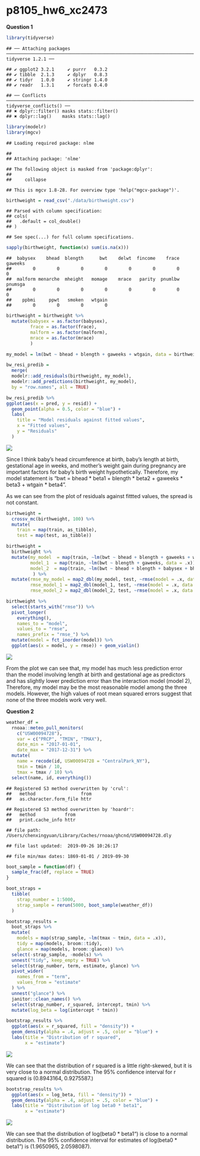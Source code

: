 p8105\_hw6\_xc2473
================

**Question
    1**

``` r
library(tidyverse)
```

    ## ── Attaching packages ────────────────────────────────────────────────────────────────────────── tidyverse 1.2.1 ──

    ## ✔ ggplot2 3.2.1     ✔ purrr   0.3.2
    ## ✔ tibble  2.1.3     ✔ dplyr   0.8.3
    ## ✔ tidyr   1.0.0     ✔ stringr 1.4.0
    ## ✔ readr   1.3.1     ✔ forcats 0.4.0

    ## ── Conflicts ───────────────────────────────────────────────────────────────────────────── tidyverse_conflicts() ──
    ## ✖ dplyr::filter() masks stats::filter()
    ## ✖ dplyr::lag()    masks stats::lag()

``` r
library(modelr)
library(mgcv)
```

    ## Loading required package: nlme

    ## 
    ## Attaching package: 'nlme'

    ## The following object is masked from 'package:dplyr':
    ## 
    ##     collapse

    ## This is mgcv 1.8-28. For overview type 'help("mgcv-package")'.

``` r
birthweight = read_csv("./data/birthweight.csv")
```

    ## Parsed with column specification:
    ## cols(
    ##   .default = col_double()
    ## )

    ## See spec(...) for full column specifications.

``` r
sapply(birthweight, function(x) sum(is.na(x)))
```

    ##  babysex    bhead  blength      bwt    delwt  fincome    frace  gaweeks 
    ##        0        0        0        0        0        0        0        0 
    ##  malform menarche  mheight   momage    mrace   parity  pnumlbw  pnumsga 
    ##        0        0        0        0        0        0        0        0 
    ##    ppbmi     ppwt   smoken   wtgain 
    ##        0        0        0        0

``` r
birthweight = birthweight %>% 
  mutate(babysex = as.factor(babysex), 
         frace = as.factor(frace), 
         malform = as.factor(malform), 
         mrace = as.factor(mrace)
         )

my_model = lm(bwt ~ bhead + blength + gaweeks + wtgain, data = birthweight)

bw_resi_predib = 
  merge(
  modelr::add_residuals(birthweight, my_model),
  modelr::add_predictions(birthweight, my_model),
  by = "row.names", all = TRUE)

bw_resi_predib %>% 
ggplot(aes(x = pred, y = resid)) + 
  geom_point(alpha = 0.5, color = "blue") +
  labs(
    title = "Model residuals against fitted values",
    x = "Fitted values",
    y = "Residuals"
  )
```

![](p8105_hw6_xc2473_files/figure-gfm/unnamed-chunk-1-1.png)<!-- -->

Since I think baby’s head circumference at birth, baby’s length at
birth, gestational age in weeks, and mother’s weight gain during
pregnancy are important factors for baby’s birth weight hypothetically.
Therefore, my model statement is “bwt = bhead \* beta1 + blength \*
beta2 + gaweeks \* beta3 + wtgain \* beta4”.

As we can see from the plot of residuals against fittted values, the
spread is not constant.

``` r
birthweight =
  crossv_mc(birthweight, 100) %>% 
  mutate(
    train = map(train, as_tibble),
    test = map(test, as_tibble))

birthweight = 
  birthweight %>% 
  mutate(my_model  = map(train, ~lm(bwt ~ bhead + blength + gaweeks + wtgain, data = .x)),
         model_1  = map(train, ~lm(bwt ~ blength + gaweeks, data = .x)),
         model_2  = map(train, ~lm(bwt ~ bhead + blength + babysex + bhead * blength + bhead * babysex + blength * babysex, data = .x))
          ) %>% 
  mutate(rmse_my_model = map2_dbl(my_model, test, ~rmse(model = .x, data = .y)),
         rmse_model_1 = map2_dbl(model_1, test, ~rmse(model = .x, data = .y)),
         rmse_model_2 = map2_dbl(model_2, test, ~rmse(model = .x, data = .y)))

birthweight %>% 
  select(starts_with("rmse")) %>% 
  pivot_longer(
    everything(),
    names_to = "model", 
    values_to = "rmse",
    names_prefix = "rmse_") %>% 
  mutate(model = fct_inorder(model)) %>% 
  ggplot(aes(x = model, y = rmse)) + geom_violin()
```

![](p8105_hw6_xc2473_files/figure-gfm/unnamed-chunk-2-1.png)<!-- -->

From the plot we can see that, my model has much less prediction error
than the model involving length at birth and gestational age as
predictors and has slightly lower prediction error than the interaction
model (model 2), Therefore, my model may be the most reasonable model
among the three models. However, the high values of root mean squared
errors suggest that none of the three models work very well.

**Question 2**

``` r
weather_df = 
  rnoaa::meteo_pull_monitors(
    c("USW00094728"),
    var = c("PRCP", "TMIN", "TMAX"), 
    date_min = "2017-01-01",
    date_max = "2017-12-31") %>%
  mutate(
    name = recode(id, USW00094728 = "CentralPark_NY"),
    tmin = tmin / 10,
    tmax = tmax / 10) %>%
  select(name, id, everything())
```

    ## Registered S3 method overwritten by 'crul':
    ##   method                 from
    ##   as.character.form_file httr

    ## Registered S3 method overwritten by 'hoardr':
    ##   method           from
    ##   print.cache_info httr

    ## file path:          /Users/chenxingyuan/Library/Caches/rnoaa/ghcnd/USW00094728.dly

    ## file last updated:  2019-09-26 10:26:17

    ## file min/max dates: 1869-01-01 / 2019-09-30

``` r
boot_sample = function(df) {
  sample_frac(df, replace = TRUE)
}

boot_straps = 
  tibble(
    strap_number = 1:5000,
    strap_sample = rerun(5000, boot_sample(weather_df))
  )

bootstrap_results = 
  boot_straps %>% 
  mutate(
    models = map(strap_sample, ~lm(tmax ~ tmin, data = .x)),
    tidy = map(models, broom::tidy),
    glance = map(models, broom::glance)) %>% 
  select(-strap_sample, -models) %>% 
  unnest("tidy", keep_empty = TRUE) %>% 
  select(strap_number, term, estimate, glance) %>% 
  pivot_wider(
    names_from = "term",
    values_from = "estimate"
  ) %>% 
  unnest("glance") %>% 
  janitor::clean_names() %>% 
  select(strap_number, r_squared, intercept, tmin) %>% 
  mutate(log_beta = log(intercept * tmin)) 

bootstrap_results %>% 
  ggplot(aes(x = r_squared, fill = "density")) + 
  geom_density(alpha = .4, adjust = .5, color = "blue") +
  labs(title = "Distribution of r squared",
       x = "estimate")
```

![](p8105_hw6_xc2473_files/figure-gfm/unnamed-chunk-3-1.png)<!-- -->

We can see that the distribution of r squared is a little right-skewed,
but it is very close to a normal distribution. The 95% confidence
interval for r squared is (0.8943164, 0.9275587.)

``` r
bootstrap_results %>% 
  ggplot(aes(x = log_beta, fill = "density")) + 
  geom_density(alpha = .4, adjust = .5, color = "blue") +
  labs(title = "Distribution of log beta0 * beta1",
       x = "estimate")
```

![](p8105_hw6_xc2473_files/figure-gfm/unnamed-chunk-4-1.png)<!-- -->

We can see that the distribution of log(beta0 \* beta1“) is close to a
normal distribution. The 95% confidence interval for estimates of
log(beta0 \* beta1”) is (1.9650965, 2.0598087).
